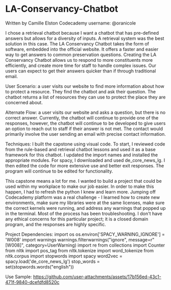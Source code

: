 # LA-Conservancy-Chatbot
Written by Camille Elston
Codecademy username: @oranicole

I chose a retrieval chatbot because I want a chatbot that has pre-defined answers but allows for a diversity of inputs. A retrieval system was the best solution in this case. The LA Conservancy Chatbot takes the form of software, embedded into the official website. It offers a faster and easier way to get answers to common preservation questions. Creating the LA Conservancy Chatbot allows us to respond to more constituents more efficiently, and create more time for staff to handle complex issues. Our users can expect to get their answers quicker than if through traditional email.

User Scenario: a user visits our website to find more information about how to protect a resource. They find the chatbot and ask their question. The chatbot returns a list of resources they can use to protect the place they are concerned about.

Alternate Flow: a user visits our website and asks a question, but there is no correct answer. Currently, the chatbot will continue to provide one of the responses, however, the chatbot will continue to be developed to give users an option to reach out to staff if their answer is not met. The contact would primarily involve the user sending an email with precise contact information.

Techniques: I built the capstone using visual code. To start, I reviewed code from the rule-based and retrieval chatbot lessons and used it as a base framework for this chatbot. I updated the import names and installed the appropriate modules. For spacy, I downloaded and used de_core_news_lg. I then edited the code for more extensive use and better exit responses. The program will continue to be edited for functionality.

This capstone means a lot for me. I wanted to build a project that could be used within my workplace to make our job easier. In order to make this happen, I had to refresh the python I knew and learn more. Jumping off Codecademy platform was a real challenge - I learned how to create new environments, make sure my libraries were at the same licenses, make sure the correct kernels were running, and address any warnings that popped up in the terminal. Most of the process has been troubleshooting. I don't have any ethical concerns for this particular project; it is a closed domain program, and the responses are highly specific. 

Project Dependencies: 
import os
os.environ['SPACY_WARNING_IGNORE'] = 'W008'
import warnings
warnings.filterwarnings("ignore", message=r"\[W008\]", category=UserWarning)
import re
from collections import Counter
from nltk import pos_tag
from nltk.tokenize import word_tokenize
from nltk.corpus import stopwords
import spacy
word2vec = spacy.load('de_core_news_lg')
stop_words = set(stopwords.words("english"))

Use Sample: https://github.com/user-attachments/assets/17b156ed-43c1-471f-9840-dcefdfd8520c





